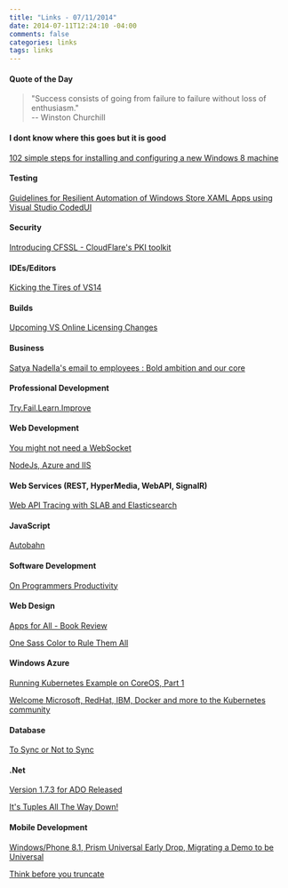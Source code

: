 ```yaml
---
title: "Links - 07/11/2014"
date: 2014-07-11T12:24:10 -04:00
comments: false
categories: links
tags: links
---
```


#### Quote of the Day

<blockquote>"Success consists of going from failure to failure without loss of enthusiasm."<br>
-- Winston Churchill
</blockquote>

#### I dont know where this goes but it is good

[102 simple steps for installing and configuring a new Windows 8 machine](http://www.troyhunt.com/2013/01/102-simple-steps-for-installing-and.html#comment-846719249)

#### Testing

[Guidelines for Resilient Automation of Windows Store XAML Apps using Visual Studio CodedUI](http://www.microsoft.com/en-gb/developers/articles/week05jun14/guidelines-for-resilient-automation-of-windows-store-xaml-apps-using-visual-studio-codedui)

#### Security

[Introducing CFSSL - CloudFlare's PKI toolkit](http://blog.cloudflare.com/introducing-cfssl)

#### IDEs/Editors

[Kicking the Tires of VS14](http://blog.falafel.com/Blogs/stevesmith/steve-smith/2014/07/08/kicking-the-tires-of-vs14)

#### Builds

[Upcoming VS Online Licensing Changes](http://blogs.msdn.com/b/bharry/archive/2014/07/09/upcoming-vs-online-licensing-changes.aspx)

#### Business

[Satya Nadella's email to employees : Bold ambition and our core](http://www.microsoft.com/en-us/news/ceo/index.html)

#### Professional Development

[Try.Fail.Learn.Improve](http://blogs.msdn.com/b/steverowe/archive/2014/07/09/try-fail-learn-improve.aspx)

#### Web Development

[You might not need a WebSocket](http://blog.fanout.io/2014/06/24/you-might-not-need-a-websocket/)

[NodeJs, Azure and IIS](http://tostring.it/2014/07/09/nodejs-azure-and-iis/)

#### Web Services (REST, HyperMedia, WebAPI, SignalR)

[Web API Tracing with SLAB and Elasticsearch](http://damienbod.wordpress.com/2014/04/10/web-api-tracing-with-slab-and-elasticsearch/)

#### JavaScript

[Autobahn](http://dailyjs.com/2014/07/08/autobahn)

#### Software Development

[On Programmers Productivity](http://codebetter.com/patricksmacchia/2014/07/09/on-programmers-productivity/)

#### Web Design

[Apps for All - Book Review](http://www.brucelawson.co.uk/2014/apps-for-all-coding-accessible-web-applications-book-review/)

[One Sass Color to Rule Them All](http://www.elijahmanor.com/one-sass-color-to-rule-them-all/)

#### Windows Azure

[Running Kubernetes Example on CoreOS, Part 1](http://coreos.com/blog/running-kubernetes-example-on-CoreOS-part-1/)

[Welcome Microsoft, RedHat, IBM, Docker and more to the Kubernetes community](http://googlecloudplatform.blogspot.com/2014/07/welcome-microsoft-redhat-ibm-docker-and-more-to-the-kubernetes-community.html)

#### Database

[To Sync or Not to Sync](http://visualstudiomagazine.com/blogs/tool-tracker/2014/07/to-sync-or-async.aspx)

#### .Net

[Version 1.7.3 for ADO Released](http://blog.getglimpse.com/2014/07/09/version-1-7-3-for-ado-released/)

[It's Tuples All The Way Down!](http://blog.falafel.com/Blogs/JoshEastburn/josh-eastburn/2014/06/27/its-tuples-all-the-way-down)

#### Mobile Development

[Windows/Phone 8.1, Prism Universal Early Drop, Migrating a Demo to be Universal](http://mtaulty.com/CommunityServer/blogs/mike_taultys_blog/archive/2014/07/09/windows-phone-8-1-prism-universal-early-drop-migrating-a-demo-to-be-universal.aspx)

[Think before you truncate](http://blog.mrlacey.co.uk/2014/07/think-before-you-truncate.html)
